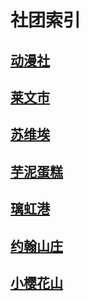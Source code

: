 # 社团索引

## [动漫社](./DMS)
## [莱文市](./LWS)
## [苏维埃](./SWA)
## [芋泥蛋糕](./YNDG)
## [璃虹港](./LHG)
## [约翰山庄](./YHSZ)
## [小樱花山](./XYHS)
